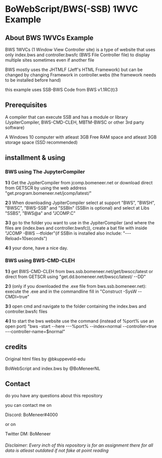 # BoWebScript/BWS(-SSB) 1WVC Example

## About BWS 1WVCs Example

BWS 1WVCs (1 Window View Controller site)
is a type of website that uses only index.bws and controller.bwsfc (BWS File Controller file) to display multiple sites sometimes even if another file

BWS mostly uses the JHTMLF (Jeff's HTML Framework) but can be changed by changing Framework in controller.webs (the framework needs to be installed before hand)

this example uses SSB-BWS Code from BWS v1.1RC(t)3

## Prerequisites

A compiler that can execute SSB and has a module or library (JypiterCompiler, BWS-CMD-CLEH, MBTM-BWSC or other 3rd party software)

A Windows 10 computer with atleast 3GB Free RAM space and atleast 3GB storage space (SSD recommended)

## installment & using

### BWS using The JupyterCompiler

**1:)** Get the JypiterCompiler from jcomp.bomeneer.net or download direct from GETSCR by using the web address "get.program.bomeneer.net/jcomp/latest/"

**2:)** When downloading JypiterCompiler select at support "BWS", "BWSH", "BWSC", "BWS-SSB" and "SSBIn" (SSBin is optional) and select at Libs "SSBS", "BWS@a" and "JCOMP.C"

**3:)** go to the folder you want to use in the JypiterCompiler (and where the files are (index.bws and controller.bwsfc)), create a bat file with inside "JCOMP -BWS --tfolder"(if SSBin is installed also include: "---Reload=10seconds")

**4:)** your done, have a nice day.

### BWS using BWS-CMD-CLEH

**1:)** get BWS-CMD-CLEH from bws.ssb.bomeneer.net/get/bwscc/latest or direct from GETSCR using "get.dd.bomeneer.net/bwscc/latest/ --DD"

**2:)** (only if you downloaded the .exe file from bws.ssb.bomeneer.net): execute the .exe and in the commandline fill in "Construct -SysW --CMDI=true"

**3:)** open cmd and navigate to the folder containing the index.bws and controller.bwsfc files

**4:)** to start the bws website use the command (instead of %port% use an open port) "bws -start --here ---%port% --index=normal --controller=true ---controller-name=$normal"

## credits

Original html files by @bkuppeveld-edu

BoWebScript and index.bws by @BoMeneerNL


## Contact

do you have any questions about this repository

you can contact me on

Discord: BoMeneer#4000

or on

Twitter DM: BoMeneer


###### Disclaimer: Every inch of this repository is for an assignment there for all data is atleast outdated if not fake at point reading